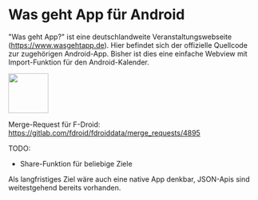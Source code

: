 # Was geht App für Android


"Was geht App?" ist eine deutschlandweite Veranstaltungswebseite (https://www.wasgehtapp.de). Hier befindet sich der offizielle Quellcode
zur zugehörigen Android-App. Bisher ist dies eine einfache Webview mit Import-Funktion für den Android-Kalender.

<!-- <a href=""><img src="https://f-droid.org/wiki/images/0/06/F-Droid-button_get-it-on.png"/></a> -->
<a href="https://play.google.com/store/apps/details?id=de.cyberit.wasgeht">
  <img src="https://play.google.com/intl/en_us/badges/images/generic/en-play-badge.png" height="80px"/>
</a>

Merge-Request für F-Droid:
https://gitlab.com/fdroid/fdroiddata/merge_requests/4895

TODO:
- Share-Funktion für beliebige Ziele

Als langfristiges Ziel wäre auch eine native App denkbar, JSON-Apis sind weitestgehend bereits vorhanden.
